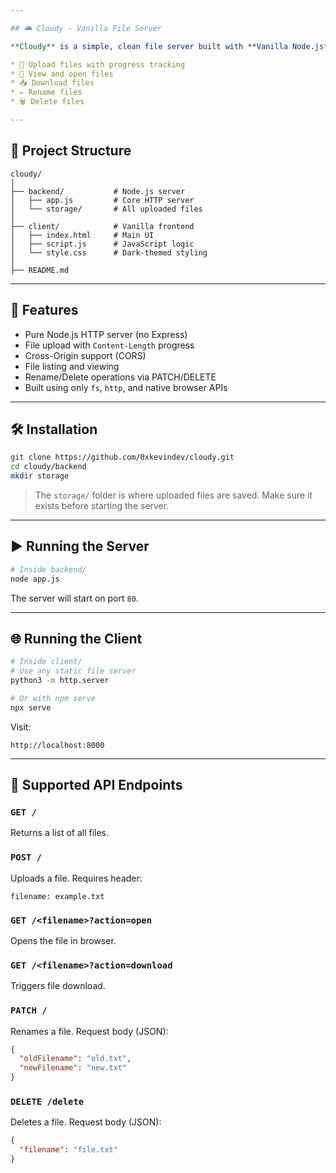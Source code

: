 ```yaml
---

## 🌥️ Cloudy - Vanilla File Server

**Cloudy** is a simple, clean file server built with **Vanilla Node.js** and a frontend using **HTML + JavaScript** (no frameworks). It allows users to:

* 📂 Upload files with progress tracking
* 📄 View and open files
* 📥 Download files
* ✏️ Rename files
* 🗑️ Delete files

---
```


## 📁 Project Structure

```
cloudy/
│
├── backend/           # Node.js server
│   ├── app.js         # Core HTTP server
│   └── storage/       # All uploaded files
│
├── client/            # Vanilla frontend
│   ├── index.html     # Main UI
│   ├── script.js      # JavaScript logic
│   └── style.css      # Dark-themed styling
│
├── README.md
```

---

## 🚀 Features

*  Pure Node.js HTTP server (no Express)
*  File upload with `Content-Length` progress
*  Cross-Origin support (CORS)
*  File listing and viewing
*  Rename/Delete operations via PATCH/DELETE
*  Built using only `fs`, `http`, and native browser APIs

---

## 🛠️ Installation

```bash
git clone https://github.com/0xkevindev/cloudy.git
cd cloudy/backend
mkdir storage
```

> The `storage/` folder is where uploaded files are saved. Make sure it exists before starting the server.

---

## ▶️ Running the Server

```bash
# Inside backend/
node app.js
```

The server will start on port `80`.

---

## 🌐 Running the Client

```bash
# Inside client/
# Use any static file server
python3 -m http.server

# Or with npm serve
npx serve
```

Visit:

```
http://localhost:8000
```

---

## 🧪 Supported API Endpoints

### `GET /`

Returns a list of all files.

### `POST /`

Uploads a file.
Requires header:

```http
filename: example.txt
```

### `GET /<filename>?action=open`

Opens the file in browser.

### `GET /<filename>?action=download`

Triggers file download.

### `PATCH /`

Renames a file.
Request body (JSON):

```json
{
  "oldFilename": "old.txt",
  "newFilename": "new.txt"
}
```

### `DELETE /delete`

Deletes a file.
Request body (JSON):

```json
{
  "filename": "file.txt"
}
```
